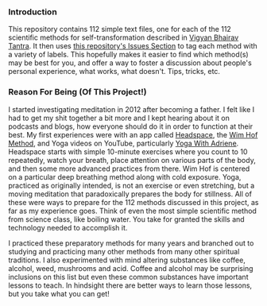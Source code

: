 ### Introduction
This repository contains 112 simple text files, one for each of the 112 scientific methods for self-transformation described in [Vigyan Bhairav Tantra](https://en.wikipedia.org/wiki/Vij%C3%B1%C4%81na_Bhairava_Tantra). It then uses [this repository's Issues Section](https://github.com/Aytwit-Engineering/112_scientific_methods/issues) to tag each method with a variety of labels. This hopefully makes it easier to find which method(s) may be best for you, and offer a way to foster a discussion about people's personal experience, what works, what doesn't. Tips, tricks, etc.

### Reason For Being (Of This Project!)
I started investigating meditation in 2012 after becoming a father. I felt like I had to get my shit together a bit more and I kept hearing about it on podcasts and blogs, how everyone should do it in order to function at their best. My first experiences were with an app called [Headspace](https://www.headspace.com/), the [Wim Hof Method](https://www.wimhofmethod.com/), and Yoga videos on YouTube, particularly [Yoga With Adriene](https://www.youtube.com/user/yogawithadriene). Headspace starts with simple 10-minute exercises where you count to 10 repeatedly, watch your breath, place attention on various parts of the body, and then some more advanced practices from there. Wim Hof is centered on a particular deep breathing method along with cold exposure. Yoga, practiced as originally intended, is not an exercise or even stretching, but a moving meditation that paradoxically prepares the body for stillness. All of these were ways to prepare for the 112 methods discussed in this project, as far as my experience goes. Think of even the most simple scientific method from science class, like boiling water. You take for granted the skills and technology needed to accomplish it.

I practiced these preparatory methods for many years and branched out to studying and practicing many other methods from many other spiritual traditions. I also experimented with mind altering substances like coffee, alcohol, weed, mushrooms and acid. Coffee and alcohol may be surprising inclusions on this list but even these common substances have important lessons to teach. In hindsight there are better ways to learn those lessons, but you take what you can get!




